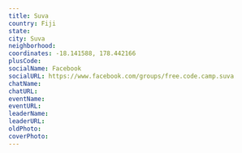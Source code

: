 ```yaml
---
title: Suva
country: Fiji
state: 
city: Suva
neighborhood: 
coordinates: -18.141588, 178.442166
plusCode:
socialName: Facebook
socialURL: https://www.facebook.com/groups/free.code.camp.suva
chatName:
chatURL:
eventName:
eventURL:
leaderName:
leaderURL:
oldPhoto: 
coverPhoto:
---
```

